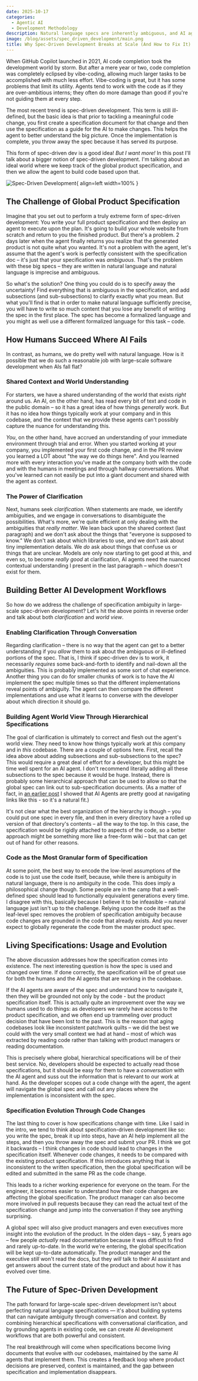 ```yaml
---
date: 2025-10-17
categories:
  - Agentic AI
  - Development Methodology
description: Natural language specs are inherently ambiguous, and AI agents lack the nuanced context that human developers have. This leads to codebases becoming patchwork quilts and product decisions getting trampled over. I'll explore why current spec-driven development fails at scale and how we might build conversational, living specifications that evolve with our codebases instead of being thrown away.
image: /blog/assets/spec_driven_development/main.png
title: Why Spec-Driven Development Breaks at Scale (And How to Fix It)
---
```


When GitHub Copilot launched in 2021, AI code completion took the development world by storm. But after a mere year or two, code completion was completely eclipsed by vibe-coding, allowing much larger tasks to be accomplished with much less effort. Vibe-coding is great, but it has some problems that limit its utility. Agents tend to work with the code as if they are over-ambitious interns; they often do more damage than good if you're not guiding them at every step.

The most recent trend is spec-driven development. This term is still ill-defined, but the basic idea is that prior to tackling a meaningful code change, you first create a specification document for that change and then use the specification as a guide for the AI to make changes. This helps the agent to better understand the big picture. Once the implementation is complete, you throw away the spec because it has served its purpose.

This form of spec-driven dev is a good idea\! *But I want more\!* In this post I'll talk about a bigger notion of spec-driven development. I'm talking about an ideal world where we keep track of the global product specification, and then we allow the agent to build code based upon that.

![Spec-Driven Development](./assets/spec_driven_development/main.png){ align=left width=100% }

<!-- more -->

## The Challenge of Global Product Specification

Imagine that you set out to perform a truly extreme form of spec-driven development: You write your full product specification and then deploy an agent to execute upon the plan. It's going to build your whole website from scratch and return to you the finished product. But there's a problem. 2 days later when the agent finally returns you realize that the generated product is not quite what you wanted. It's not a problem with the agent, let's assume that the agent's work is perfectly consistent with the specification doc – it's just that your specification was *ambiguous*. That's the problem with these big specs – they are written in natural language and natural language is imprecise and ambiguous.

So what's the solution? One thing you could do is to specify away the uncertainty\! Find everything that is ambiguous in the specification, and add subsections (and sub-subsections) to clarify exactly what you mean. But what you'll find is that in order to make natural language sufficiently precise, you will have to write so much content that you lose any benefit of writing the spec in the first place. The spec has become a formalized language and you might as well use a different formalized language for this task – code.

## How Humans Succeed Where AI Fails

In contrast, as humans, we do pretty well with natural language. How is it possible that we do such a reasonable job with large-scale software development when AIs fall flat?

### Shared Context and World Understanding

For starters, we have a shared understanding of the world that exists *right* around us. An AI, on the other hand, has read every bit of text and code in the public domain – so it has a great idea of how things *generally* work. But it has no idea how things typically work at your company and in this codebase, and the context that we provide these agents can't possibly capture the nuance for understanding this.

*You*, on the other hand, have accrued an understanding of your immediate environment through trial and error. When you started working at your company, you implemented your first code change, and in the PR review you learned a LOT about "the way we do things here". And you learned more with every interaction you've made at the company both with the code and with the humans in meetings and through hallway conversations. What you've learned can not easily be put into a giant document and shared with the agent as context.

### The Power of Clarification

Next, humans seek *clarification*. When statements are made, we identify ambiguities, and we engage in conversations to disambiguate the possibilities. What's more, we're quite efficient at only dealing with the ambiguities that *really matter*. We lean back upon the shared context (last paragraph) and we don't ask about the things that "everyone is supposed to know." We don't ask about which libraries to use, and we don't ask about tiny implementation details. We *do* ask about things that confuse us or things that are unclear. Models are only now starting to get good at this, and even so, to become *really good* at clarification, AI agents need the nuanced contextual understanding I present in the last paragraph – which doesn't exist for them.

## Building Better AI Development Workflows

So how do we address the challenge of specification ambiguity in large-scale spec-driven development? Let's hit the above points in reverse order and talk about both *clarification* and *world view*.

### Enabling Clarification Through Conversation

Regarding clarification – there is no way that the agent can get to a better understanding if you *allow* them to ask about the ambiguous or ill-defined portions of the spec. That is, I think if spec-driven dev is to work, it necessarily *requires* some back-and-forth to identify and nail-down all the ambiguities. This is probably implemented as some sort of chat experience. Another thing you can do for smaller chunks of work is to have the AI implement the spec multiple times so that the different implementations reveal points of ambiguity. The agent can then compare the different implementations and use what it learns to converse with the developer about which direction it should go.

### Building Agent World View Through Hierarchical Specifications

The goal of clarification is ultimately to correct and flesh out the agent's world view. They need to know how things typically work at *this* company and in *this* codebase. There are a couple of options here. First, recall the idea above about adding subsections and sub-subsections to the spec? This would require a great deal of effort for a developer, but this might be time well spent for an AI agent. I don't recommend literally adding all these subsections to the spec because it would be huge. Instead, there is probably some hierarchical approach that can be used to allow so that the global spec can link out to sub-specification documents. (As a matter of fact, in [an earlier post](http:///blog/2024/11/21/roaming-rag--make-_the-model_-find-the-answers/) I showed that AI Agents are pretty good at navigating links like this \- so it's a natural fit.)

It's not clear what the best organization of the hierarchy is though – you could put one spec in every file, and then in every directory have a rolled up version of that directory's contents – all the way to the top. In this case, the specification would be rigidly attached to aspects of the code, so a better approach might be something more like a free-form wiki – but that can get out of hand for other reasons.

### Code as the Most Granular form of Specification

At some point, the best way to encode the low-level assumptions of the code is to just use the code itself, because, while there is ambiguity in natural language, there is no ambiguity in the code. This does imply a philosophical change though. Some people are in the camp that a well-defined spec should lead to functionally equivalent generations every time. I disagree with this, basically because I believe it to be infeasible – natural language just isn't up to the challenge. Relying upon the code itself as the leaf-level spec removes the problem of specification ambiguity because code changes are grounded in the code that already exists. And you never expect to globally regenerate the code from the master product spec.

## Living Specifications: Usage and Evolution

The above discussion addresses how the specification comes into existence. The next interesting question is how the spec is used and changed over time. If done correctly, the specification will be of great use for both the humans and the AI agents that are working in the codebase.

If the AI agents are aware of the spec and understand how to navigate it, then they will be grounded not only by the code \- but the product specification itself. This is actually quite an improvement over the way we humans used to do things: as developers we rarely have access to the product specification, and we often end up trammeling over product decision that have been lost to the past. This is the reason that aging codebases look like inconsistent patchwork quilts – we did the best we could with the very small context we had at hand – most of which was extracted by reading code rather than talking with product managers or reading documentation.

This is precisely where global, hierarchical specifications will be of their best service. No, developers should be expected to actually read those specifications, but it should be easy for them to have a *conversation* with the AI agent and suss out the information that is relevant to our work at hand. As the developer scopes out a code change with the agent, the agent will navigate the global spec and call out any places where the implementation is inconsistent with the spec.

### Specification Evolution Through Code Changes

The last thing to cover is how specifications change with time. Like I said in the intro, we tend to think about specification-driven development like so: you write the spec, break it up into steps, have an AI help implement all the steps, and then you throw away the spec and submit your PR. I think we got it backwards – I think changes in code should lead to changes in the specification itself. Whenever code changes, it needs to be compared with the existing product specification. If this introduces anything that is inconsistent to the written specification, then the global specification will be edited and submitted in the same PR as the code change.

This leads to a richer working experience for everyone on the team. For the engineer, it becomes easier to understand how their code changes are affecting the global specification. The product manager can also become more involved in pull requests because they can read the actual text of the specification change and jump into the conversation if they see anything surprising.

A global spec will also give product managers and even executives more insight into the evolution of the product. In the olden days – say, 5 years ago – few people *actually* read documentation because it was difficult to find and rarely up-to-date. In the world we're entering, the global specification will be kept up-to-date automatically. The product manager and the executive *still* won't read the docs, but they *will* talk to their AI assistant and get answers about the current state of the product and about how it has evolved over time.

## The Future of Spec-Driven Development

The path forward for large-scale spec-driven development isn't about perfecting natural language specifications — it's about building systems that can navigate ambiguity through conversation and context. By combining hierarchical specifications with conversational clarification, and by grounding agents in existing code, we can create AI development workflows that are both powerful and consistent.

The real breakthrough will come when specifications become living documents that evolve with our codebases, maintained by the same AI agents that implement them. This creates a feedback loop where product decisions are preserved, context is maintained, and the gap between specification and implementation disappears.  